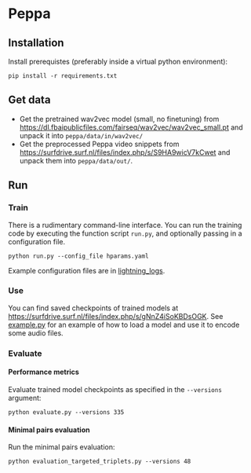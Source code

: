 # Peppa

## Installation

Install prerequistes (preferably inside a virtual python environment):
```
pip install -r requirements.txt
```


## Get data

- Get the pretrained wav2vec model (small, no finetuning) from https://dl.fbaipublicfiles.com/fairseq/wav2vec/wav2vec_small.pt and unpack it into `peppa/data/in/wav2vec/`
- Get the preprocessed Peppa video snippets from https://surfdrive.surf.nl/files/index.php/s/S9HA9wicV7kCwet and unpack them into `peppa/data/out/`.


## Run

### Train
There is a rudimentary command-line interface. You can run the training code by executing the function script `run.py`, and optionally passing 
in a configuration file.
```
python run.py --config_file hparams.yaml
```
Example configuration files are in [lightning_logs](lightning_logs).


### Use
You can find saved checkpoints of trained models at https://surfdrive.surf.nl/files/index.php/s/gNnZ4iSoKBDsOGK. 
See [example.py](example.py) for an example of how to load a model and use it to encode some audio files.

### Evaluate

#### Performance metrics
Evaluate trained model checkpoints as specified in the `--versions` argument:
```
python evaluate.py --versions 335
```

#### Minimal pairs evaluation

Run the minimal pairs evaluation:
```
python evaluation_targeted_triplets.py --versions 48
```

